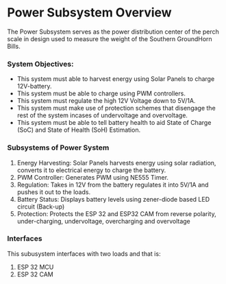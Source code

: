 
# Power Subsystem Overview

The Power Subsystem serves as the power distribution center of the perch scale in design used to measure the weight of the Southern GroundHorn Bills.

### System Objectives:
* This system must able to harvest energy using Solar Panels to charge 12V-battery.
* This system must be able to charge using PWM controllers.
* This system must regulate the high 12V Voltage down to 5V/1A.
* This system must make use of protection schemes that disengage the rest of the system incases of undervoltage and overvoltage.
* This system must be able to tell battery health to aid State of Charge (SoC) and State of Health (SoH) Estimation.
 
### Subsystems of Power System
1. Energy Harvesting: Solar Panels harvests energy using solar radiation, converts it to electrical energy to charge the battery.
2. PWM Controller: Generates PWM using NE555 Timer.
3. Regulation: Takes in 12V from the battery regulates it into 5V/1A and pushes it out to the loads.
4. Battery Status: Displays battery levels using zener-diode based LED circuit (Back-up)
5. Protection: Protects the ESP 32 and ESP32 CAM from reverse polarity, under-charging, undervoltage, overcharging and overvoltage

### Interfaces
This subusystem interfaces with two loads and that is:
1. ESP 32 MCU 
2. ESP 32 CAM 

